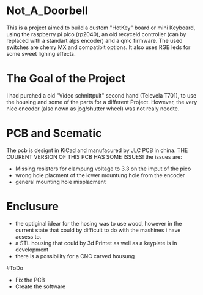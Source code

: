 # Not_A_Doorbell
This is a project aimed to build a custom "HotKey" board or mini Keyboard, using the raspberry pi pico (rp2040), an old recyceld controller (can by replaced with a standart alps encoder) and a qmc firmware. The used switches are cherry MX and compatiblt options.  It also uses RGB leds for some sweet lighing effects. 

# The Goal of the Project

I had purched a old "Video schnittpult" second hand (Televela T701), to use the housing and some of the parts for a different Project. However, the very nice encoder (also nown as jog/shutter wheel) was not realy needte.


# PCB and Scematic

The pcb is designt in KiCad and manufacured by JLC PCB in china. THE CUURENT VERSION OF THIS PCB HAS SOME ISSUES! the issues are:
- Missing resistors for clampung voltage to 3.3 on the imput of the pico
- wrong hole placment of the lower mountung hole from the encoder
- general mounting hole misplacment

# Enclusure
- the optiginal idear for the hosing was to use wood, however in the current state that could by difficult to do with the mashines i have acsess to. 
- a STL housing that could by 3d Printet as well as a keyplate is in development
- there is a possibility for a CNC carved housung 

#ToDo 
- Fix the PCB
- Create the software


